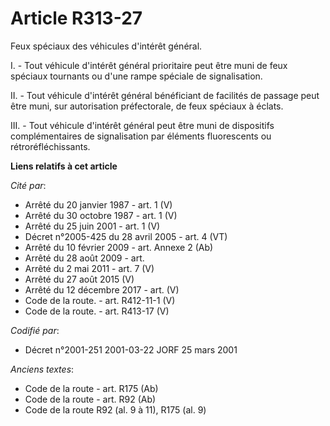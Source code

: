 # Article R313-27

Feux spéciaux des véhicules d'intérêt général.

I. - Tout véhicule d'intérêt général prioritaire peut être muni de feux spéciaux tournants ou d'une rampe spéciale de
signalisation.

II. - Tout véhicule d'intérêt général bénéficiant de facilités de passage peut être muni, sur autorisation préfectorale, de
feux spéciaux à éclats.

III. - Tout véhicule d'intérêt général peut être muni de dispositifs complémentaires de signalisation par éléments
fluorescents ou rétroréfléchissants.

**Liens relatifs à cet article**

_Cité par_:

  - Arrêté du 20 janvier 1987 - art. 1 (V)
  - Arrêté du 30 octobre 1987 - art. 1 (V)
  - Arrêté du 25 juin 2001 - art. 1 (V)
  - Décret n°2005-425 du 28 avril 2005 - art. 4 (VT)
  - Arrêté du 10 février 2009 - art. Annexe 2 (Ab)
  - Arrêté du 28 août 2009 - art.
  - Arrêté du 2 mai 2011 - art. 7 (V)
  - Arrêté du 27 août 2015 (V)
  - Arrêté du 12 décembre 2017 - art. (V)
  - Code de la route. - art. R412-11-1 (V)
  - Code de la route. - art. R413-17 (V)

_Codifié par_:

  - Décret n°2001-251 2001-03-22 JORF 25 mars 2001

_Anciens textes_:

  - Code de la route - art. R175 (Ab)
  - Code de la route - art. R92 (Ab)
  - Code de la route R92 (al. 9 à 11), R175 (al. 9)
